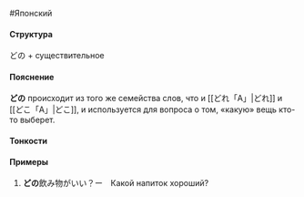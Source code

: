 #Японский 
#### Структура
どの + существительное
#### Пояснение
**どの** происходит из того же семейства слов, что и [[どれ「A」|どれ]] и [[どこ「A」|どこ]], и используется для вопроса о том, «какую» вещь кто-то выберет.
#### Тонкости
#### Примеры
1. **どの**飲み物がいい？ー　Какой напиток хороший?